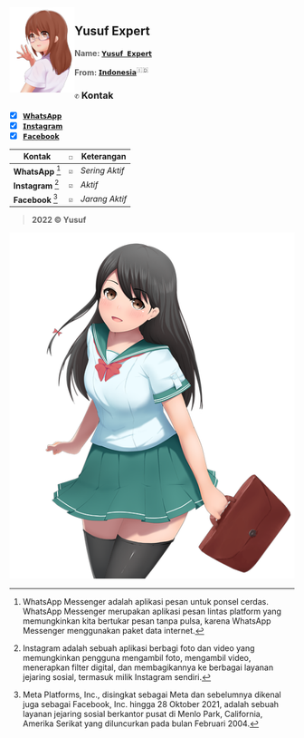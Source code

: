 <img src="./media/moe-3669736_640.png" alt="image" align="left" width="115" height="150">

## Yusuf Expert
> **Name: [`𝗬𝘂𝘀𝘂𝗳 𝗘𝘅𝗽𝗲𝗿𝘁`]()**

> **From: [`𝗜𝗻𝗱𝗼𝗻𝗲𝘀𝗶𝗮`]()**<sup>:indonesia:</sup>

### `✆` Kontak
- [x] [`𝗪𝗵𝗮𝘁𝘀𝗔𝗽𝗽`](https://wa.me/6283873115706)
- [x] [`𝗜𝗻𝘀𝘁𝗮𝗴𝗿𝗮𝗺`](https://www.instagram.com/yusuf.expert)
- [x] [`𝗙𝗮𝗰𝗲𝗯𝗼𝗼𝗸`](https://www.facebook.com/yusuf.oct)

|Kontak|`☐`|Keterangan|
|-|-|-|
|**WhatsApp** [^1]|`☑`|*Sering Aktif*|
|**Instagram** [^2]|`☑`|*Aktif*|
|**Facebook** [^3]|`☑`|*Jarang Aktif*|

> **2022 © Yusuf**

![image](./media/moe-3251269_640.png)

[^1]: WhatsApp Messenger adalah aplikasi pesan untuk ponsel cerdas. WhatsApp Messenger merupakan aplikasi pesan lintas platform yang memungkinkan kita bertukar pesan tanpa pulsa, karena WhatsApp Messenger menggunakan paket data internet.
[^2]: Instagram adalah sebuah aplikasi berbagi foto dan video yang memungkinkan pengguna mengambil foto, mengambil video, menerapkan filter digital, dan membagikannya ke berbagai layanan jejaring sosial, termasuk milik Instagram sendiri.
[^3]: Meta Platforms, Inc., disingkat sebagai Meta dan sebelumnya dikenal juga sebagai Facebook, Inc. hingga 28 Oktober 2021, adalah sebuah layanan jejaring sosial berkantor pusat di Menlo Park, California, Amerika Serikat yang diluncurkan pada bulan Februari 2004.
